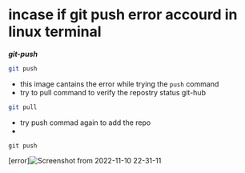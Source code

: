 # incase if git push error accourd in linux terminal


**_git-push_**

```bash
git push
```

* this image cantains the error while trying the `push` command
* try to pull command to verify the repostry status git-hub

```bash
git pull
```
* try push commad again to add the repo
* 
`git push`

[error]![Screenshot from 2022-11-10 22-31-11](https://user-images.githubusercontent.com/88568938/201160282-cab1d0e0-0c1a-4b2f-8678-3224b80bf7d5.png)

